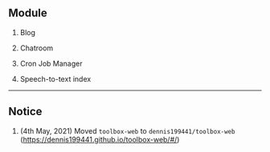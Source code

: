## Module

1. Blog

2. Chatroom

3. Cron Job Manager

4. Speech-to-text index
---
## Notice

1. (4th May, 2021) Moved `toolbox-web` to `dennis199441/toolbox-web` (https://dennis199441.github.io/toolbox-web/#/)